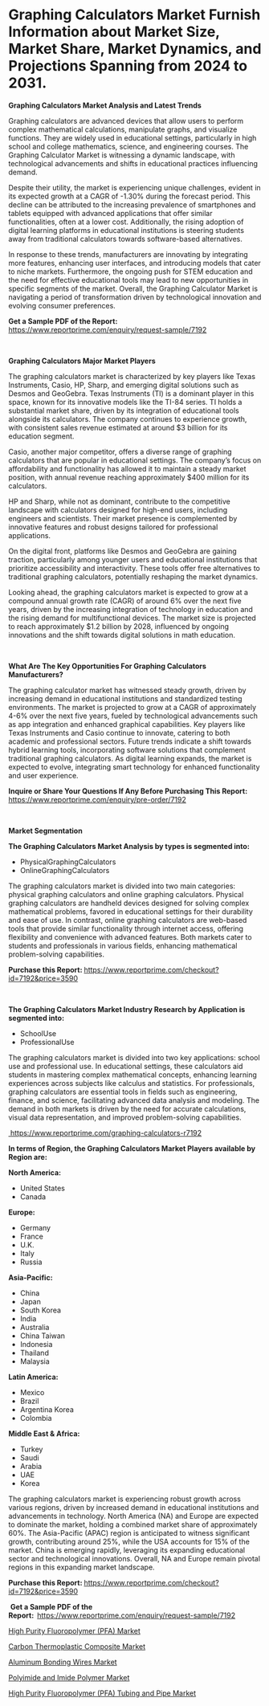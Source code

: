 <p><h1>Graphing Calculators Market Furnish Information about Market Size, Market Share, Market Dynamics, and Projections Spanning from 2024 to 2031.</h1></p><p><strong>Graphing Calculators Market Analysis and Latest Trends</strong></p>
<p><p>Graphing calculators are advanced devices that allow users to perform complex mathematical calculations, manipulate graphs, and visualize functions. They are widely used in educational settings, particularly in high school and college mathematics, science, and engineering courses. The Graphing Calculator Market is witnessing a dynamic landscape, with technological advancements and shifts in educational practices influencing demand. </p><p>Despite their utility, the market is experiencing unique challenges, evident in its expected growth at a CAGR of -1.30% during the forecast period. This decline can be attributed to the increasing prevalence of smartphones and tablets equipped with advanced applications that offer similar functionalities, often at a lower cost. Additionally, the rising adoption of digital learning platforms in educational institutions is steering students away from traditional calculators towards software-based alternatives.</p><p>In response to these trends, manufacturers are innovating by integrating more features, enhancing user interfaces, and introducing models that cater to niche markets. Furthermore, the ongoing push for STEM education and the need for effective educational tools may lead to new opportunities in specific segments of the market. Overall, the Graphing Calculator Market is navigating a period of transformation driven by technological innovation and evolving consumer preferences.</p></p>
<p><strong>Get a Sample PDF of the Report:&nbsp;</strong> <a href="https://www.reportprime.com/enquiry/request-sample/7192?utm_campaign=1781&utm_medium=2&utm_source=Github&utm_content=ia&utm_term=18102024&utm_id=graphing-calculators">https://www.reportprime.com/enquiry/request-sample/7192</a></p>
<p>&nbsp;</p>
<p><strong>Graphing Calculators Major Market Players</strong></p>
<p><p>The graphing calculators market is characterized by key players like Texas Instruments, Casio, HP, Sharp, and emerging digital solutions such as Desmos and GeoGebra. Texas Instruments (TI) is a dominant player in this space, known for its innovative models like the TI-84 series. TI holds a substantial market share, driven by its integration of educational tools alongside its calculators. The company continues to experience growth, with consistent sales revenue estimated at around $3 billion for its education segment.</p><p>Casio, another major competitor, offers a diverse range of graphing calculators that are popular in educational settings. The company’s focus on affordability and functionality has allowed it to maintain a steady market position, with annual revenue reaching approximately $400 million for its calculators.</p><p>HP and Sharp, while not as dominant, contribute to the competitive landscape with calculators designed for high-end users, including engineers and scientists. Their market presence is complemented by innovative features and robust designs tailored for professional applications.</p><p>On the digital front, platforms like Desmos and GeoGebra are gaining traction, particularly among younger users and educational institutions that prioritize accessibility and interactivity. These tools offer free alternatives to traditional graphing calculators, potentially reshaping the market dynamics.</p><p>Looking ahead, the graphing calculators market is expected to grow at a compound annual growth rate (CAGR) of around 6% over the next five years, driven by the increasing integration of technology in education and the rising demand for multifunctional devices. The market size is projected to reach approximately $1.2 billion by 2028, influenced by ongoing innovations and the shift towards digital solutions in math education.</p></p>
<p>&nbsp;</p>
<p><strong>What Are The Key Opportunities For Graphing Calculators Manufacturers?</strong></p>
<p><p>The graphing calculator market has witnessed steady growth, driven by increasing demand in educational institutions and standardized testing environments. The market is projected to grow at a CAGR of approximately 4-6% over the next five years, fueled by technological advancements such as app integration and enhanced graphical capabilities. Key players like Texas Instruments and Casio continue to innovate, catering to both academic and professional sectors. Future trends indicate a shift towards hybrid learning tools, incorporating software solutions that complement traditional graphing calculators. As digital learning expands, the market is expected to evolve, integrating smart technology for enhanced functionality and user experience.</p></p>
<p><strong>Inquire or Share Your Questions If Any Before Purchasing This Report:</strong> <a href="https://www.reportprime.com/enquiry/pre-order/7192?utm_campaign=1781&utm_medium=2&utm_source=Github&utm_content=ia&utm_term=18102024&utm_id=graphing-calculators">https://www.reportprime.com/enquiry/pre-order/7192</a></p>
<p>&nbsp;</p>
<p><strong>Market Segmentation</strong></p>
<p><strong>The Graphing Calculators Market Analysis by types is segmented into:</strong></p>
<p><ul><li>PhysicalGraphingCalculators</li><li>OnlineGraphingCalculators</li></ul></p>
<p><p>The graphing calculators market is divided into two main categories: physical graphing calculators and online graphing calculators. Physical graphing calculators are handheld devices designed for solving complex mathematical problems, favored in educational settings for their durability and ease of use. In contrast, online graphing calculators are web-based tools that provide similar functionality through internet access, offering flexibility and convenience with advanced features. Both markets cater to students and professionals in various fields, enhancing mathematical problem-solving capabilities.</p></p>
<p><strong>Purchase this Report:&nbsp;</strong><a href="https://www.reportprime.com/checkout?id=7192&price=3590&utm_campaign=1781&utm_medium=2&utm_source=Github&utm_content=ia&utm_term=18102024&utm_id=graphing-calculators">https://www.reportprime.com/checkout?id=7192&price=3590</a></p>
<p>&nbsp;</p>
<p><strong>The Graphing Calculators Market Industry Research by Application is segmented into:</strong></p>
<p><ul><li>SchoolUse</li><li>ProfessionalUse</li></ul></p>
<p><p>The graphing calculators market is divided into two key applications: school use and professional use. In educational settings, these calculators aid students in mastering complex mathematical concepts, enhancing learning experiences across subjects like calculus and statistics. For professionals, graphing calculators are essential tools in fields such as engineering, finance, and science, facilitating advanced data analysis and modeling. The demand in both markets is driven by the need for accurate calculations, visual data representation, and improved problem-solving capabilities.</p></p>
<p><a href="https://www.reportprime.com/graphing-calculators-r7192?utm_campaign=1781&utm_medium=2&utm_source=Github&utm_content=ia&utm_term=18102024&utm_id=graphing-calculators">&nbsp;https://www.reportprime.com/graphing-calculators-r7192</a></p>
<p><strong>In terms of Region, the Graphing Calculators Market Players available by Region are:</strong></p>
<p>
    <p> <strong> North America: </strong>
        <ul>
            <li>United States</li>
            <li>Canada</li>
        </ul>
        </p> 
    <p> <strong> Europe: </strong>
        <ul>
            <li>Germany</li>
            <li>France</li>
            <li>U.K.</li>
            <li>Italy</li>
            <li>Russia</li>
        </ul>
        </p> 
    <p> <strong> Asia-Pacific: </strong>
        <ul>
            <li>China</li>
            <li>Japan</li>
            <li>South Korea</li>
            <li>India</li>
            <li>Australia</li>
            <li>China Taiwan</li>
            <li>Indonesia</li>
            <li>Thailand</li>
            <li>Malaysia</li>
        </ul>
        </p> 
    <p> <strong> Latin America: </strong>
        <ul>
            <li>Mexico</li>
            <li>Brazil</li>
            <li>Argentina Korea</li>
            <li>Colombia</li>
        </ul>
        </p> 
    <p> <strong> Middle East & Africa: </strong>
        <ul>
            <li>Turkey</li>
            <li>Saudi</li>
            <li>Arabia</li>
            <li>UAE</li>
            <li>Korea</li>
        </ul>
    </p>
    </p>
<p><p>The graphing calculators market is experiencing robust growth across various regions, driven by increased demand in educational institutions and advancements in technology. North America (NA) and Europe are expected to dominate the market, holding a combined market share of approximately 60%. The Asia-Pacific (APAC) region is anticipated to witness significant growth, contributing around 25%, while the USA accounts for 15% of the market. China is emerging rapidly, leveraging its expanding educational sector and technological innovations. Overall, NA and Europe remain pivotal regions in this expanding market landscape.</p></p>
<p><strong>Purchase this Report: </strong><a href="https://www.reportprime.com/checkout?id=7192&price=3590&utm_campaign=1781&utm_medium=2&utm_source=Github&utm_content=ia&utm_term=18102024&utm_id=graphing-calculators">https://www.reportprime.com/checkout?id=7192&price=3590</a></p>
<p>&nbsp;<strong>Get a Sample PDF of the Report:&nbsp;&nbsp;</strong><a href="https://www.reportprime.com/enquiry/request-sample/7192?utm_campaign=1781&utm_medium=2&utm_source=Github&utm_content=ia&utm_term=18102024&utm_id=graphing-calculators">https://www.reportprime.com/enquiry/request-sample/7192</a></p>
<p><strong></strong></p>
<p><p><a href="https://www.linkedin.com/pulse/global-high-purity-fluoropolymer-pfa-market-trends-analysis-2fjsf?utm_campaign=1781&utm_medium=2&utm_source=Github&utm_content=ia&utm_term=18102024&utm_id=graphing-calculators">High Purity Fluoropolymer (PFA) Market</a></p><p><a href="https://www.linkedin.com/pulse/strategic-forecast-carbon-thermoplastic-composite-zzxwf?utm_campaign=1781&utm_medium=2&utm_source=Github&utm_content=ia&utm_term=18102024&utm_id=graphing-calculators">Carbon Thermoplastic Composite Market</a></p><p><a href="https://www.linkedin.com/pulse/strategic-insights-global-aluminum-bonding-wires-market-wh9ef?utm_campaign=1781&utm_medium=2&utm_source=Github&utm_content=ia&utm_term=18102024&utm_id=graphing-calculators">Aluminum Bonding Wires Market</a></p><p><a href="https://www.linkedin.com/pulse/global-polyimide-imide-polymer-146-cagr-forecast-2024-jx2kf?utm_campaign=1781&utm_medium=2&utm_source=Github&utm_content=ia&utm_term=18102024&utm_id=graphing-calculators">Polyimide and Imide Polymer Market</a></p><p><a href="https://www.linkedin.com/pulse/high-purity-fluoropolymer-pfa-tubing-pipe-sector-surge-6-growth-czn3f?utm_campaign=1781&utm_medium=2&utm_source=Github&utm_content=ia&utm_term=18102024&utm_id=graphing-calculators">High Purity Fluoropolymer (PFA) Tubing and Pipe Market</a></p></p>